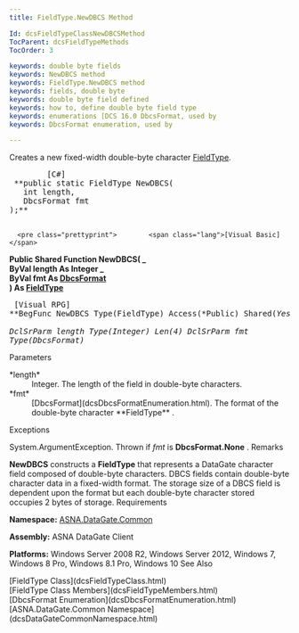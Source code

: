 ```yaml
---
title: FieldType.NewDBCS Method

Id: dcsFieldTypeClassNewDBCSMethod
TocParent: dcsFieldTypeMethods
TocOrder: 3

keywords: double byte fields
keywords: NewDBCS method
keywords: FieldType.NewDBCS method
keywords: fields, double byte
keywords: double byte field defined
keywords: how to, define double byte field type
keywords: enumerations [DCS 16.0 DbcsFormat, used by
keywords: DbcsFormat enumeration, used by

---
```


Creates a new fixed-width double-byte character [FieldType](dcsFieldTypeClass.html).
<pre class="prettyprint">        <span class="lang">[C#]</span>
 **public static FieldType NewDBCS(<br />   int length,<br />   DbcsFormat fmt<br />);** 
      </pre>
      <pre class="prettyprint">        <span class="lang">[Visual Basic] </span>
 **Public Shared Function NewDBCS( _<br />   ByVal length As Integer _<br />   ByVal fmt As [DbcsFormat](dcsDbcsFormatEnumeration.html)<br />) As [FieldType](dcsFieldTypeClass.html)**  </pre>
      <pre class="prettyprint">
        <span class="lang">[Visual RPG]</span>
 **BegFunc NewDBCS Type(FieldType) Access(*Public) Shared(*Yes)<br />   DclSrParm length Type(*Integer) Len(4)
   DclSrParm fmt Type(DbcsFormat)** 
      </pre>

Parameters

<dl>
        <dt>
 *length* 
        </dt>
        <dd>Integer.  The length of the field in double-byte characters. </dd>
        <dt>
 *fmt* 
        </dt>
        <dd>
          [DbcsFormat](dcsDbcsFormatEnumeration.html).  The format of the 
								double-byte character **FieldType** .
							</dd>
</dl>

Exceptions

System.ArgumentException. Thrown if *fmt* is **DbcsFormat.None** .
Remarks

**NewDBCS** constructs a **FieldType** that represents a DataGate character field composed of double-byte characters. DBCS fields contain double-byte character data in a fixed-width format. The storage size of a DBCS field is dependent upon the format but each double-byte character stored occupies 2 bytes of storage. 
Requirements

**Namespace:** [ASNA.DataGate.Common](dcsDataGateCommonNamespace.html)

<span> **Assembly:** ASNA DataGate Client</span> 

**Platforms:** Windows Server 2008 R2, Windows Server 2012, Windows 7, Windows 8 Pro, Windows 8.1 Pro, Windows 10
See Also

<dl />
      [FieldType Class](dcsFieldTypeClass.html)
      <br />
      [FieldType Class Members](dcsFieldTypeMembers.html)
      <br />
      [DbcsFormat Enumeration](dcsDbcsFormatEnumeration.html)
      <br />
      [ASNA.DataGate.Common Namespace](dcsDataGateCommonNamespace.html)

